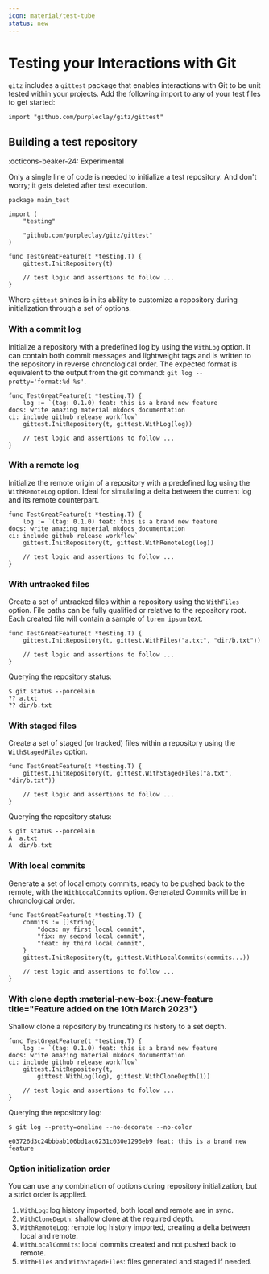 ```yaml
---
icon: material/test-tube
status: new
---
```


# Testing your Interactions with Git

`gitz` includes a `gittest` package that enables interactions with Git to be unit tested within your projects. Add the following import to any of your test files to get started:

```{ .go .no-select }
import "github.com/purpleclay/gitz/gittest"
```

## Building a test repository

:octicons-beaker-24: Experimental

Only a single line of code is needed to initialize a test repository. And don't worry; it gets deleted after test execution.

```{ .go .select linenums="1" hl_lines="10" }
package main_test

import (
    "testing"

    "github.com/purpleclay/gitz/gittest"
)

func TestGreatFeature(t *testing.T) {
    gittest.InitRepository(t)

    // test logic and assertions to follow ...
}
```

Where `gittest` shines is in its ability to customize a repository during initialization through a set of options.

### With a commit log

Initialize a repository with a predefined log by using the `WithLog` option. It can contain both commit messages and lightweight tags and is written to the repository in reverse chronological order. The expected format is equivalent to the output from the git command: `git log --pretty='format:%d %s'`.

```{ .go .select linenums="1" }
func TestGreatFeature(t *testing.T) {
    log := `(tag: 0.1.0) feat: this is a brand new feature
docs: write amazing material mkdocs documentation
ci: include github release workflow`
    gittest.InitRepository(t, gittest.WithLog(log))

    // test logic and assertions to follow ...
}
```

### With a remote log

Initialize the remote origin of a repository with a predefined log using the `WithRemoteLog` option. Ideal for simulating a delta between the current log and its remote counterpart.

```{ .go .select linenums="1" }
func TestGreatFeature(t *testing.T) {
    log := `(tag: 0.1.0) feat: this is a brand new feature
docs: write amazing material mkdocs documentation
ci: include github release workflow`
    gittest.InitRepository(t, gittest.WithRemoteLog(log))

    // test logic and assertions to follow ...
}
```

### With untracked files

Create a set of untracked files within a repository using the `WithFiles` option. File paths can be fully qualified or relative to the repository root. Each created file will contain a sample of `lorem ipsum` text.

```{ .go .select linenums="1" }
func TestGreatFeature(t *testing.T) {
    gittest.InitRepository(t, gittest.WithFiles("a.txt", "dir/b.txt"))

    // test logic and assertions to follow ...
}
```

Querying the repository status:

```text
$ git status --porcelain
?? a.txt
?? dir/b.txt
```

### With staged files

Create a set of staged (or tracked) files within a repository using the `WithStagedFiles` option.

```{ .go .select linenums="1" }
func TestGreatFeature(t *testing.T) {
    gittest.InitRepository(t, gittest.WithStagedFiles("a.txt", "dir/b.txt"))

    // test logic and assertions to follow ...
}
```

Querying the repository status:

```text
$ git status --porcelain
A  a.txt
A  dir/b.txt
```

### With local commits

Generate a set of local empty commits, ready to be pushed back to the remote, with the `WithLocalCommits` option. Generated Commits will be in chronological order.

```{ .go .select linenums="1" }
func TestGreatFeature(t *testing.T) {
    commits := []string{
        "docs: my first local commit",
        "fix: my second local commit",
        "feat: my third local commit",
    }
    gittest.InitRepository(t, gittest.WithLocalCommits(commits...))

    // test logic and assertions to follow ...
}
```

### With clone depth :material-new-box:{.new-feature title="Feature added on the 10th March 2023"}

Shallow clone a repository by truncating its history to a set depth.

```{ .go .select linenums="1" }
func TestGreatFeature(t *testing.T) {
    log := `(tag: 0.1.0) feat: this is a brand new feature
docs: write amazing material mkdocs documentation
ci: include github release workflow`
    gittest.InitRepository(t,
        gittest.WithLog(log), gittest.WithCloneDepth(1))

    // test logic and assertions to follow ...
}
```

Querying the repository log:

```text
$ git log --pretty=oneline --no-decorate --no-color

e03726d3c24bbbab106bd1ac6231c030e1296eb9 feat: this is a brand new feature
```

### Option initialization order

You can use any combination of options during repository initialization, but a strict order is applied.

1. `WithLog`: log history imported, both local and remote are in sync.
1. `WithCloneDepth`: shallow clone at the required depth.
1. `WithRemoteLog`: remote log history imported, creating a delta between local and remote.
1. `WithLocalCommits`: local commits created and not pushed back to remote.
1. `WithFiles` and `WithStagedFiles`: files generated and staged if needed.
